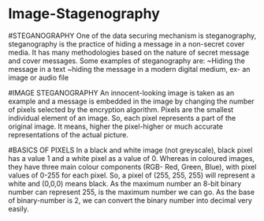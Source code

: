# Image-Stagenography
#STEGANOGRAPHY One of the data securing mechanism is steganography, steganography is the practice of hiding a message in a non-secret cover media. It has many methodologies based on the nature of secret message and cover messages. Some examples of steganography are: ~Hiding the message in a text ~hiding the message in a modern digital medium, ex- an image or audio file

#IMAGE STEGANOGRAPHY An innocent-looking image is taken as an example and a message is embedded in the image by changing the number of pixels selected by the encryption algorithm. Pixels are the smallest individual element of an image. So, each pixel represents a part of the original image. It means, higher the pixel-higher or much accurate representations of the actual picture.

#BASICS OF PIXELS In a black and white image (not greyscale), black pixel has a value 1 and a white pixel as a value of 0. Whereas in coloured images, they have three main colour components (RGB- Red, Green, Blue), with pixel values of 0-255 for each pixel. So, a pixel of (255, 255, 255) will represent a white and (0,0,0) means black. As the maximum number an 8-bit binary number can represent 255, is the maximum number we can go. As the base of binary-number is 2, we can convert the binary number into decimal very easily.
